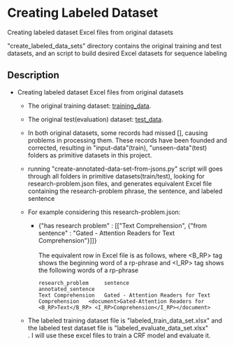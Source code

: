 # Creating Labeled Dataset
  
  Creating labeled dataset Excel files from original datasets<br />
  
  "create_labeled_data_sets" directory contains the original training and test datasets, and an script to build desired Excel datasets for sequence labeling

## Description

- Creating labeled dataset Excel files from original datasets
   - The original training dataset: [training_data](https://github.com/ncg-task/training-data).
   - The original test(evaluation) dataset: [test_data](https://github.com/ncg-task/test-data).
   - In both original datasets, some records had missed [], causing problems in processing them. These records have been founded
   and corrected, resulting in "input-data"(train), "unseen-data"(test) folders as primitive datasets in this project.

   - running "create-annotated-data-set-from-jsons.py" script will goes through all folders in primitive datasets(train/test), looking for research-problem.json
files, and generates equivalent Excel file containing the research-problem phrase, the sentence, and labeled sentence

   - For example considering this research-problem.json:
     -  {"has research problem" :
            [["Text Comprehension", {"from sentence" : "Gated - Attention Readers for Text Comprehension"}]]}<br />
             <br />The equivalent row in Excel file is as follows, where <B_RP> tag shows the beginning word of a rp-phrase and <I_RP> tag shows the following words of a rp-phrase<br /> 
           
            
            research_problem	 sentence	                                         annotated_sentence
            Text Comprehension	 Gated - Attention Readers for Text Comprehension	<document>Gated-Attention Readers for <B_RP>Text</B_RP> <I_RP>Comprehension</I_RP></document>
            
   - The labeled training dataset file is "labeled_train_data_set.xlsx" and the labeled test dataset file is "labeled_evaluate_data_set.xlsx"<br />.
   I will use these excel files to train a CRF model and evaluate it.

